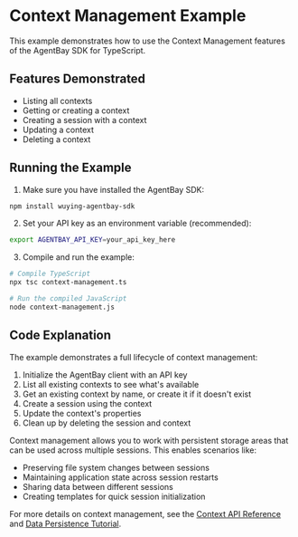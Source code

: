 # Context Management Example

This example demonstrates how to use the Context Management features of the AgentBay SDK for TypeScript.

## Features Demonstrated

- Listing all contexts
- Getting or creating a context
- Creating a session with a context
- Updating a context
- Deleting a context

## Running the Example

1. Make sure you have installed the AgentBay SDK:

```bash
npm install wuying-agentbay-sdk
```

2. Set your API key as an environment variable (recommended):

```bash
export AGENTBAY_API_KEY=your_api_key_here
```

3. Compile and run the example:

```bash
# Compile TypeScript
npx tsc context-management.ts

# Run the compiled JavaScript
node context-management.js
```

## Code Explanation

The example demonstrates a full lifecycle of context management:

1. Initialize the AgentBay client with an API key
2. List all existing contexts to see what's available
3. Get an existing context by name, or create it if it doesn't exist
4. Create a session using the context
5. Update the context's properties
6. Clean up by deleting the session and context

Context management allows you to work with persistent storage areas that can be used across multiple sessions. This enables scenarios like:

- Preserving file system changes between sessions
- Maintaining application state across session restarts
- Sharing data between different sessions
- Creating templates for quick session initialization

For more details on context management, see the [Context API Reference](../../api-reference/context.md) and [Data Persistence Tutorial](../../tutorials/data-persistence.md). 